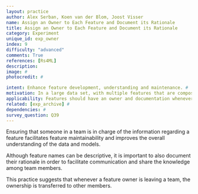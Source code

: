 ```yaml
---
layout: practice
author: Alex Serban, Koen van der Blom, Joost Visser
name: Assign an Owner to Each Feature and Document its Rationale
title: Assign an Owner to Each Feature and Document its Rationale
category: Experiment
unique_id: exp_owner
index: 9
difficulty: "advanced"
comments: True
references: [Rs4ML]
description:
image: #
photocredit: #

intent: Enhance feature development, understanding and maintenance. #
motivation: In a large data set, with multiple features that are composed from various data attributes, it is hard to keep track and understand all features. By assigning an owner and documenting each feature, they become easier to maintain and comprehend. #
applicability: Features should have an owner and documentation whenever features are manually engineered (and not automatically extracted, e.g. through deep learning).
related: [exp_archive] #
dependencies: #
survey_question: Q39
---
```


Ensuring that someone in a team is in charge of the information regarding a feature facilitates feature maintainability and improves the overall understanding of the data and models.


Although feature names can be descriptive, it is important to also document their rationale in order to facilitate communication and share the knowledge among team members.


This practice suggests that whenever a feature owner is leaving a team, the ownership is transferred to other members.